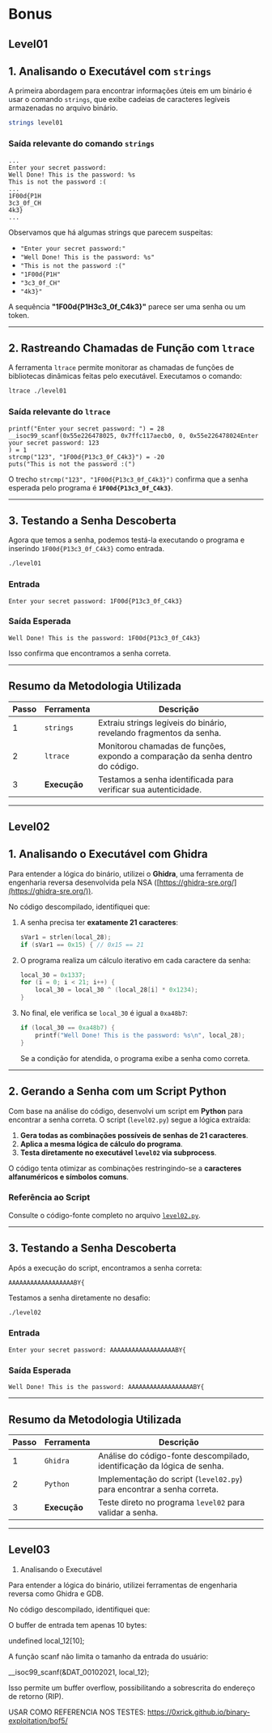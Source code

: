 
# **Bonus**

## **Level01**

## **1. Analisando o Executável com `strings`**
A primeira abordagem para encontrar informações úteis em um binário é usar o comando `strings`, que exibe cadeias de caracteres legíveis armazenadas no arquivo binário.

```sh
strings level01
```

### **Saída relevante do comando `strings`**
```plaintext
...
Enter your secret password:
Well Done! This is the password: %s
This is not the password :(
...
1F00d{P1H
3c3_0f_CH
4k3}
...
```
Observamos que há algumas strings que parecem suspeitas:
- `"Enter your secret password:"`
- `"Well Done! This is the password: %s"`
- `"This is not the password :("`
- `"1F00d{P1H"`
- `"3c3_0f_CH"`
- `"4k3}"`

A sequência **"1F00d{P1H3c3_0f_C4k3}"** parece ser uma senha ou um token.

---

## **2. Rastreando Chamadas de Função com `ltrace`**
A ferramenta `ltrace` permite monitorar as chamadas de funções de bibliotecas dinâmicas feitas pelo executável. Executamos o comando:

```sh
ltrace ./level01
```

### **Saída relevante do `ltrace`**
```plaintext
printf("Enter your secret password: ") = 28
__isoc99_scanf(0x55e226478025, 0x7ffc117aecb0, 0, 0x55e226478024Enter your secret password: 123
) = 1
strcmp("123", "1F00d{P13c3_0f_C4k3}") = -20
puts("This is not the password :(")
```
O trecho `strcmp("123", "1F00d{P13c3_0f_C4k3}")` confirma que a senha esperada pelo programa é **`1F00d{P13c3_0f_C4k3}`**.

---

## **3. Testando a Senha Descoberta**
Agora que temos a senha, podemos testá-la executando o programa e inserindo `1F00d{P13c3_0f_C4k3}` como entrada.

```sh
./level01
```

### **Entrada**
```plaintext
Enter your secret password: 1F00d{P13c3_0f_C4k3}
```

### **Saída Esperada**
```plaintext
Well Done! This is the password: 1F00d{P13c3_0f_C4k3}
```

Isso confirma que encontramos a senha correta.

---

## **Resumo da Metodologia Utilizada**
| Passo | Ferramenta | Descrição |
|-------|-----------|-----------|
| 1 | `strings` | Extraiu strings legíveis do binário, revelando fragmentos da senha. |
| 2 | `ltrace` | Monitorou chamadas de funções, expondo a comparação da senha dentro do código. |
| 3 | **Execução** | Testamos a senha identificada para verificar sua autenticidade. |

---


## **Level02**

## **1. Analisando o Executável com Ghidra**
Para entender a lógica do binário, utilizei o **Ghidra**, uma ferramenta de engenharia reversa desenvolvida pela NSA ([https://ghidra-sre.org/](https://ghidra-sre.org/)).

No código descompilado, identifiquei que:

1. A senha precisa ter **exatamente 21 caracteres**:
   ```c
   sVar1 = strlen(local_28);
   if (sVar1 == 0x15) { // 0x15 == 21
   ```

2. O programa realiza um cálculo iterativo em cada caractere da senha:
   ```c
   local_30 = 0x1337;
   for (i = 0; i < 21; i++) {
       local_30 = local_30 ^ (local_28[i] * 0x1234);
   }
   ```

3. No final, ele verifica se `local_30` é igual a `0xa48b7`:
   ```c
   if (local_30 == 0xa48b7) {
       printf("Well Done! This is the password: %s\n", local_28);
   }
   ```
   Se a condição for atendida, o programa exibe a senha como correta.

---

## **2. Gerando a Senha com um Script Python**
Com base na análise do código, desenvolvi um script em **Python** para encontrar a senha correta. O script (`level02.py`) segue a lógica extraída:

1. **Gera todas as combinações possíveis de senhas de 21 caracteres**.
2. **Aplica a mesma lógica de cálculo do programa**.
3. **Testa diretamente no executável `level02` via subprocess**.

O código tenta otimizar as combinações restringindo-se a **caracteres alfanuméricos e símbolos comuns**.

### **Referência ao Script**
Consulte o código-fonte completo no arquivo [`level02.py`](bonus/level02.py).

---

## **3. Testando a Senha Descoberta**
Após a execução do script, encontramos a senha correta:  

```plaintext
AAAAAAAAAAAAAAAAAABY{
```

Testamos a senha diretamente no desafio:

```sh
./level02
```

### **Entrada**
```plaintext
Enter your secret password: AAAAAAAAAAAAAAAAAABY{
```

### **Saída Esperada**
```plaintext
Well Done! This is the password: AAAAAAAAAAAAAAAAAABY{
```

---

## **Resumo da Metodologia Utilizada**
| Passo | Ferramenta | Descrição |
|-------|-----------|-----------|
| 1 | `Ghidra` | Análise do código-fonte descompilado, identificação da lógica de senha. |
| 2 | `Python` | Implementação do script (`level02.py`) para encontrar a senha correta. |
| 3 | **Execução** | Teste direto no programa `level02` para validar a senha. |

---

## **Level03**

1. Analisando o Executável

Para entender a lógica do binário, utilizei ferramentas de engenharia reversa como Ghidra e GDB.

No código descompilado, identifiquei que:

O buffer de entrada tem apenas 10 bytes:

undefined local_12[10];

A função scanf não limita o tamanho da entrada do usuário:

__isoc99_scanf(&DAT_00102021, local_12);

Isso permite um buffer overflow, possibilitando a sobrescrita do endereço de retorno (RIP).

USAR COMO REFERENCIA NOS TESTES:
https://0xrick.github.io/binary-exploitation/bof5/
